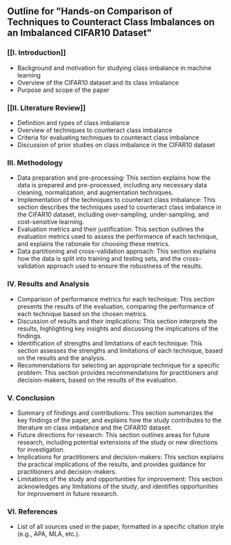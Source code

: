 ## Outline for "Hands-on Comparison of Techniques to Counteract Class Imbalances on an Imbalanced CIFAR10 Dataset"

### [[I. Introduction]]
- Background and motivation for studying class imbalance in machine learning
- Overview of the CIFAR10 dataset and its class imbalance
- Purpose and scope of the paper

### [[II. Literature Review]]
- Definition and types of class imbalance
- Overview of techniques to counteract class imbalance
- Criteria for evaluating techniques to counteract class imbalance
- Discussion of prior studies on class imbalance in the CIFAR10 dataset

### III. Methodology
- Data preparation and pre-processing: This section explains how the data is prepared and pre-processed, including any necessary data cleaning, normalization, and augmentation techniques.
- Implementation of the techniques to counteract class imbalance: This section describes the techniques used to counteract class imbalance in the CIFAR10 dataset, including over-sampling, under-sampling, and cost-sensitive learning.
- Evaluation metrics and their justification: This section outlines the evaluation metrics used to assess the performance of each technique, and explains the rationale for choosing these metrics.
- Data partitioning and cross-validation approach: This section explains how the data is split into training and testing sets, and the cross-validation approach used to ensure the robustness of the results.

### IV. Results and Analysis
- Comparison of performance metrics for each technique: This section presents the results of the evaluation, comparing the performance of each technique based on the chosen metrics.
- Discussion of results and their implications: This section interprets the results, highlighting key insights and discussing the implications of the findings.
- Identification of strengths and limitations of each technique: This section assesses the strengths and limitations of each technique, based on the results and the analysis.
- Recommendations for selecting an appropriate technique for a specific problem: This section provides recommendations for practitioners and decision-makers, based on the results of the evaluation.

### V. Conclusion
- Summary of findings and contributions: This section summarizes the key findings of the paper, and explains how the study contributes to the literature on class imbalance and the CIFAR10 dataset.
- Future directions for research: This section outlines areas for future research, including potential extensions of the study or new directions for investigation.
- Implications for practitioners and decision-makers: This section explains the practical implications of the results, and provides guidance for practitioners and decision-makers.
- Limitations of the study and opportunities for improvement: This section acknowledges any limitations of the study, and identifies opportunities for improvement in future research.

### VI. References
- List of all sources used in the paper, formatted in a specific citation style (e.g., APA, MLA, etc.).
